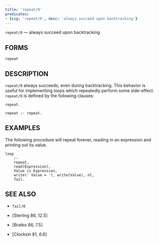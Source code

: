 ```yaml
---
title: 'repeat/0'
predicates:
- {sig: 'repeat/0', desc: 'always succeed upon backtracking'}
---
```

`repeat/0` — always succeed upon backtracking

## FORMS
```
repeat
```
## DESCRIPTION

`repeat/0` always succeeds, even during backtracking. This behavior is useful for implementing loops which repeatedly perform some side-effect. `repeat/0` is defined by the following clauses:
```
repeat.

repeat :- repeat.
```
## EXAMPLES

The following procedure will repeat forever, reading in an expression and printing out its value.
```
loop 
    :-
    repeat,
    read(Expression),
    Value is Expression,
    write(' Value = '), write(Value), nl,
    fail.
```
## SEE ALSO

- `fail/0`

- [Sterling 86, 12.5]
- [Bratko 86, 7.5]
- [Clocksin 81, 6.6]
